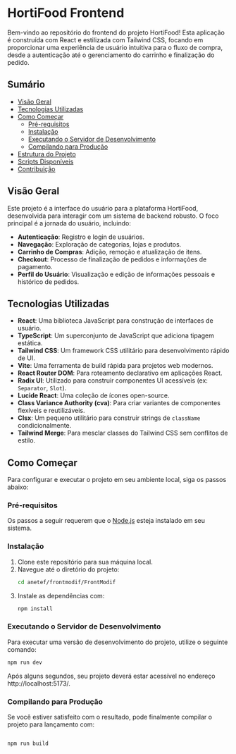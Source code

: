 # HortiFood Frontend

Bem-vindo ao repositório do frontend do projeto HortiFood! Esta aplicação é construída com React e estilizada com Tailwind CSS, focando em proporcionar uma experiência de usuário intuitiva para o fluxo de compra, desde a autenticação até o gerenciamento do carrinho e finalização do pedido.

## Sumário

* [Visão Geral](#visão-geral)
* [Tecnologias Utilizadas](#tecnologias-utilizadas)
* [Como Começar](#como-começar)
    * [Pré-requisitos](#pré-requisitos)
    * [Instalação](#instalação)
    * [Executando o Servidor de Desenvolvimento](#executando-o-servidor-de-desenvolvimento)
    * [Compilando para Produção](#compilando-para-produção)
* [Estrutura do Projeto](#estrutura-do-projeto)
* [Scripts Disponíveis](#scripts-disponíveis)
* [Contribuição](#contribuição)

## Visão Geral

Este projeto é a interface do usuário para a plataforma HortiFood, desenvolvida para interagir com um sistema de backend robusto. O foco principal é a jornada do usuário, incluindo:

* **Autenticação**: Registro e login de usuários.
* **Navegação**: Exploração de categorias, lojas e produtos.
* **Carrinho de Compras**: Adição, remoção e atualização de itens.
* **Checkout**: Processo de finalização de pedidos e informações de pagamento.
* **Perfil do Usuário**: Visualização e edição de informações pessoais e histórico de pedidos.

## Tecnologias Utilizadas

* **React**: Uma biblioteca JavaScript para construção de interfaces de usuário.
* **TypeScript**: Um superconjunto de JavaScript que adiciona tipagem estática.
* **Tailwind CSS**: Um framework CSS utilitário para desenvolvimento rápido de UI.
* **Vite**: Uma ferramenta de build rápida para projetos web modernos.
* **React Router DOM**: Para roteamento declarativo em aplicações React.
* **Radix UI**: Utilizado para construir componentes UI acessíveis (ex: `Separator`, `Slot`).
* **Lucide React**: Uma coleção de ícones open-source.
* **Class Variance Authority (cva)**: Para criar variantes de componentes flexíveis e reutilizáveis.
* **Clsx**: Um pequeno utilitário para construir strings de `className` condicionalmente.
* **Tailwind Merge**: Para mesclar classes do Tailwind CSS sem conflitos de estilo.

## Como Começar

Para configurar e executar o projeto em seu ambiente local, siga os passos abaixo:

### Pré-requisitos
Os passos a seguir requerem que o [Node.js](https://nodejs.org/en/) esteja instalado em seu sistema.

### Instalação
1.  Clone este repositório para sua máquina local.
2.  Navegue até o diretório do projeto:
    ```bash
    cd anetef/frontmodif/FrontModif
    ```
3.  Instale as dependências com:
    ```bash
    npm install
    ```

### Executando o Servidor de Desenvolvimento 
Para executar uma versão de desenvolvimento do projeto, utilize o seguinte comando:
```bash
npm run dev
```
Após alguns segundos, seu projeto deverá estar acessível no endereço http://localhost:5173/.

### Compilando para Produção
Se você estiver satisfeito com o resultado, pode finalmente compilar o projeto para lançamento com:

```Bash

npm run build

```
